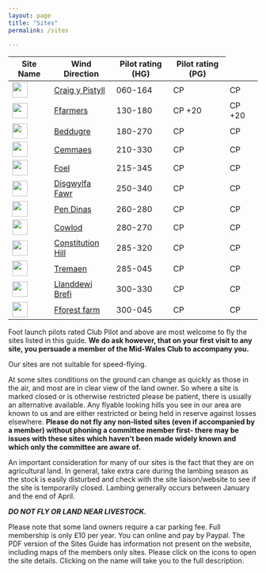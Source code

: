 ```yaml
---
layout: page
title: "Sites"
permalink: /sites

---
```

<table>   <thead><tr><th>Site Name</th><th>Wind Direction</th><th>Pilot rating (HG)</th><th>Pilot rating (PG)</th>
  </tr>
  </thead>
  <tbody>
<tr class="odd views-row-first"><td><img alt="" height="31" src="https://www.flymidwales.org.uk/sites/flymidwales.org.uk/files/rose/rose-31-56.25-168.75.png" width="31"></td>
<td>
<a href="/node/12">Craig y Pistyll</a></td><td>060-164</td><td>CP</td><td>CP</td>
  </tr>
<tr class="even"><td>
<img alt="" height="31" src="https://www.flymidwales.org.uk/sites/flymidwales.org.uk/files/rose/rose-31-135.00-180.00.png" width="31"></td><td>
<a href="/node/13">Ffarmers</a></td><td>
130-180</td><td>
CP +20</td><td>
CP +20</td>
  </tr>
<tr class="odd"><td>
<img alt="" height="31" src="https://www.flymidwales.org.uk/sites/flymidwales.org.uk/files/rose/rose-31-180.00-270.00.png" width="31"></td><td>
<a href="/node/140">Beddugre</a></td><td>
180-270</td><td>
CP</td><td>
CP</td>
  </tr>
<tr class="even"><td>
<img alt="" height="31" src="https://www.flymidwales.org.uk/sites/flymidwales.org.uk/files/rose/rose-31-213.75-326.25.png" width="31"></td><td>
<a href="/node/16">Cemmaes</a></td><td>
210-330</td><td>
CP</td><td>
CP</td>
  </tr>
<tr class="odd"><td>
<img alt="" height="31" src="https://www.flymidwales.org.uk/sites/flymidwales.org.uk/files/rose/rose-31-213.75-348.75.png" width="31"></td><td>
<a href="/node/143">Foel</a></td><td>
215-345</td><td>
CP</td><td>
CP</td>
  </tr>
<tr class="even"><td>
<img alt="" height="31" src="https://www.flymidwales.org.uk/sites/flymidwales.org.uk/files/rose/rose-31-247.50-337.50.png" width="31"></td><td>
<a href="/node/4">Disgwylfa Fawr</a></td><td>
250-340</td><td>
CP</td><td>
CP</td>
  </tr>
<tr class="odd"><td>
<img alt="" height="31" src="https://www.flymidwales.org.uk/sites/flymidwales.org.uk/files/rose/rose-31-258.75-281.25.png" width="31"></td><td>
<a href="/node/17">Pen Dinas</a></td><td>
260-280</td><td>
CP</td><td>
CP</td>
  </tr>
<tr class="even"><td>
<img alt="" height="31" src="https://www.flymidwales.org.uk/sites/flymidwales.org.uk/files/rose/rose-31-281.25-270.00.png" width="31"></td><td>
<a href="/node/141">Cowlod</a></td><td>
280-270</td><td>
CP</td><td>
CP</td>
  </tr>
<tr class="odd"><td>
<img alt="" height="31" src="https://www.flymidwales.org.uk/sites/flymidwales.org.uk/files/rose/rose-31-281.25-315.00.png" width="31"></td><td>
<a href="/node/18">Constitution Hill</a></td><td>
285-320</td><td>
CP</td><td>
CP</td>
  </tr>
<tr class="even"><td>
<img alt="" height="31" src="https://www.flymidwales.org.uk/sites/flymidwales.org.uk/files/rose/rose-31-281.25-45.00.png" width="31"></td><td>
<a href="/node/144">Tremaen</a></td><td>
285-045</td><td>
CP</td><td>
CP</td>
  </tr>
<tr class="odd"><td>
<img alt="" height="31" src="https://www.flymidwales.org.uk/sites/flymidwales.org.uk/files/rose/rose-31-303.75-326.25.png" width="31"></td><td>
<a href="/node/1">Llanddewi Brefi</a></td><td>
300-330</td><td>
CP</td><td>
CP</td>
  </tr>
<tr><td>
<img alt="" height="31" src="https://www.flymidwales.org.uk/sites/flymidwales.org.uk/files/rose/rose-31-303.75-45.00.png" width="31"></td><td>
<a href="/node/142">Fforest farm</a></td><td>
300-045</td><td>
CP</td><td>
CP</td>
</tbody>
</table>

<p>Foot launch pilots rated Club Pilot and above are most welcome to fly the sites listed in this guide. <strong>We do ask however, that on your first visit to any site, you persuade a member of the Mid-Wales Club to accompany you.</strong></p>
<p>Our sites are not suitable for speed-flying.</p>
<p>At some sites conditions on the ground can change as quickly as those in the air, and most are in clear view of the land owner. So where a site is marked closed or is otherwise restricted please be patient, there is usually an alternative available. Any flyable looking hills you see in our area are known to us and are either restricted or being held in reserve against losses elsewhere. <strong>Please do not fly any non-listed sites (even if accompanied by a member) without phoning a committee member first- there may be issues with these sites which haven't been made widely known and which only the committee are aware of.</strong></p>
<p>An important consideration for many of our sites is the fact that they are on agricultural land. In general, take extra care during the lambing season as the stock is easily disturbed and check with the site liaison/website to see if the site is temporarily closed. Lambing generally occurs between January and the end of April.</p>
<p><em><strong>DO NOT FLY OR LAND NEAR LIVESTOCK.</strong></em></p>
<p>Please note that some land owners require a car parking fee. Full membership is only £10 per year. You can  online and pay by Paypal. The PDF version of the Sites Guide has information not present on the website, including maps of the members only sites. Please click on the icons to open the site details. Clicking on the name will take you to the full description.</p>
